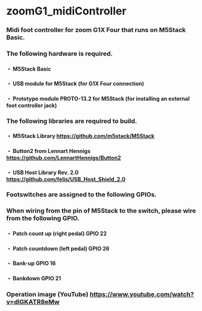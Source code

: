 # zoomG1_midiController

### Midi foot controller for zoom G1X Four that runs on M5Stack Basic.

### The following hardware is required.

#### ・ M5Stack Basic

#### ・ USB module for M5Stack (for G1X Four connection)

#### ・ Prototype module PROTO-13.2 for M5Stack (for installing an external foot controller jack)

### The following libraries are required to build.

#### ・ M5Stack Library https://github.com/m5stack/M5Stack

#### ・ Button2 from Lennart Hennigs https://github.com/LennartHennigs/Button2

#### ・ USB Host Library Rev. 2.0 https://github.com/felis/USB_Host_Shield_2.0

### Footswitches are assigned to the following GPIOs.

### When wiring from the pin of M5Stack to the switch, please wire from the following GPIO.

#### ・ Patch count up (right pedal) GPIO 22

#### ・ Patch countdown (left pedal) GPIO 26

#### ・ Bank-up GPIO 16

#### ・ Bankdown GPIO 21

### Operation image (YouTube) https://www.youtube.com/watch?v=dlGKATR8eMw
